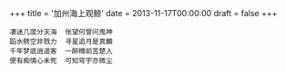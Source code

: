 +++
title = '加州海上观鲸'
date = 2013-11-17T00:00:00
draft = false
+++



```text
凄迷几度分天海  怅望何曾问鬼神
蹈水劈空非戮力  寻星追月是真麟
千年梦底逍遥客  一醉樽前苦楚人
便有痴情心未死  可知穹宇亦微尘
```
